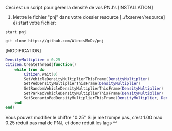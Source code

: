 Ceci est un script pour gérer la densité de vos PNJ's
[INSTALLATION]

1) Mettre le fichier "pnj" dans votre dossier resource [../fxserver/resource]
é) start votre fichier:
```
start pnj
```
```
git clone https://github.com/AlexisMoDz/pnj
```
[MODIFICATION]
```lua
DensityMultiplier = 0.25
Citizen.CreateThread(function()
	while true do
	    Citizen.Wait(0)
	    SetVehicleDensityMultiplierThisFrame(DensityMultiplier)
	    SetPedDensityMultiplierThisFrame(DensityMultiplier)
	    SetRandomVehicleDensityMultiplierThisFrame(DensityMultiplier)
	    SetParkedVehicleDensityMultiplierThisFrame(DensityMultiplier)
	    SetScenarioPedDensityMultiplierThisFrame(DensityMultiplier, DensityMultiplier)
	end
end)
```
Vous pouvez modifier le chiffre "0.25"
Si je me trompe pas, c'est 1.00 max
0.25 réduit pas mal de PNJ, et donc réduit les lags ^^
